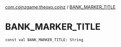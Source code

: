 [com.coinzgame.theoxo.coinz](index.md) / [BANK_MARKER_TITLE](.)

# BANK_MARKER_TITLE

`const val BANK_MARKER_TITLE: String`